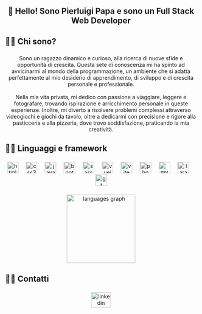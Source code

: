 <h2 align="center">👋 Hello! Sono Pierluigi Papa e sono un Full Stack Web Developer</h2>

###

<h2 align="left"> 🙋‍♂️ Chi sono?</h2>

###

<p align="center">Sono un ragazzo dinamico e curioso, alla ricerca di nuove sfide e opportunità di crescita. Questa sete di conoscenza mi ha spinto ad avvicinarmi al mondo della programmazione, un ambiente che si adatta perfettamente al mio desiderio di apprendimento, di sviluppo e di crescita personale e professionale.<br><br>Nella mia vita privata, mi dedico con passione a viaggiare, leggere e fotografare, trovando ispirazione e arricchimento personale in queste esperienze. Inoltre, mi diverto a risolvere problemi complessi attraverso videogiochi e giochi da tavolo, oltre a dedicarmi con precisione e rigore alla pasticceria e alla pizzeria, dove trovo soddisfazione, praticando la mia creatività.</p>

###

<h2 align="left">👨‍💻 Linguaggi e framework</h2>

###

<div align="center">
  <img src="https://skillicons.dev/icons?i=html" height="30" alt="html5 logo"  />
  <img width="12" />
  <img src="https://skillicons.dev/icons?i=css" height="30" alt="css3 logo"  />
  <img width="12" />
  <img src="https://skillicons.dev/icons?i=js" height="30" alt="javascript logo"  />
  <img width="12" />
  <img src="https://skillicons.dev/icons?i=bootstrap" height="30" alt="bootstrap logo"  />
  <img width="12" />
  <img src="https://skillicons.dev/icons?i=sass" height="30" alt="sass logo"  />
  <img width="12" />
  <img src="https://skillicons.dev/icons?i=vue" height="30" alt="vuejs logo"  />
  <img width="12" />
  <img src="https://skillicons.dev/icons?i=vite" height="30" alt="vite logo"  />
  <img width="12" />
  <img src="https://skillicons.dev/icons?i=php" height="30" alt="php logo"  />
  <img width="12" />
  <img src="https://skillicons.dev/icons?i=mysql" height="30" alt="mysql logo"  />
  <img width="12" />
  <img src="https://skillicons.dev/icons?i=laravel" height="30" alt="laravel logo"  />
  <img width="12" />
  <img src="https://skillicons.dev/icons?i=git" height="30" alt="git logo"  />
</div>

###

<div align="center">
  <img src="https://github-readme-stats.vercel.app/api/top-langs?username=PierluigiPapa&locale=en&hide_title=true&layout=compact&card_width=320&langs_count=8&theme=nightowl&hide_border=true&order=2" height="180" alt="languages graph"  />
</div>

###

<h2 align="left">👨‍💻 Contatti</h2>

###

<div align="center">
  <a href="https://www.linkedin.com/in/pierluigipapa/"><img src="https://raw.githubusercontent.com/maurodesouza/profile-readme-generator/master/src/assets/icons/social/linkedin/default.svg" width="52" height="40" alt="linkedin logo"  /></a>
  <a href=""mailto:pierluigipapa9@gmail.com"<img src="https://raw.githubusercontent.com/maurodesouza/profile-readme-generator/master/src/assets/icons/social/gmail/default.svg" width="52" height="40" alt="gmail logo"  /></a>
</div>

###
